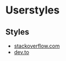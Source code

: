 # Userstyles

## Styles

* [stackoverflow.com](https://raw.githubusercontent.com/Birdie0/userstyles/master/stackoverflow.com.user.css)
* [dev.to](https://raw.githubusercontent.com/Birdie0/userstyles/master/dev.to.user.css)
